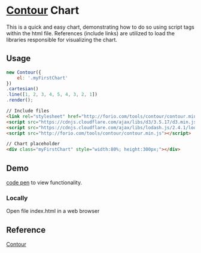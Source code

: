 # [Contour](http://forio.com/contour/get_contour.html) Chart

This is a quick and easy chart, demonstrating how to do so using script tags
within the html file. References (include links) are utilized to load
the libraries responsible for visualizing the chart.

## Usage

```javascript
new Contour({
    el: '.myFirstChart'
})
.cartesian()
.line([1, 2, 3, 4, 5, 4, 3, 2, 1])
.render();
```

```html
// Include files
<link rel="stylesheet" href="http://forio.com/tools/contour/contour.min.css">
<script src="https://cdnjs.cloudflare.com/ajax/libs/d3/3.5.17/d3.min.js" charset="utf-8"></script>
<script src="https://cdnjs.cloudflare.com/ajax/libs/lodash.js/2.4.1/lodash.min.js"></script>
<script src="http://forio.com/tools/contour/contour.min.js"></script>

// Chart placeholder
<div class="myFirstChart" style="width:80%; height:300px;"></div>
```

## Demo

[code pen](https://codepen.io/peterlamar/pen/vbdoJG) to view functionality.

### Locally

Open file index.html in a web browser

## Reference

[Contour](http://forio.com/contour/get_contour.html)

